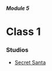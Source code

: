 ##### Module 5

# Class 1

### Studios
* <a href="../studios/secret-santa" target="_blank">Secret Santa</a>
